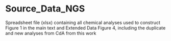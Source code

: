 # Source_Data_NGS
 Spreadsheet file (xlsx) containing all chemical analyses used to construct Figure 1 in the main text and Extended Data Figure 4, including the duplicate and new analyses from CdA from this work
